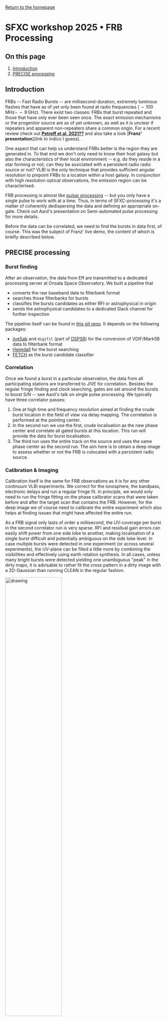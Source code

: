<!-- MathJax -->
<script src="https://cdnjs.cloudflare.com/ajax/libs/mathjax/2.7.7/MathJax.js?config=TeX-AMS-MML_HTMLorMML" type="text/javascript"></script> 
<script type="text/x-mathjax-config">
    MathJax.Hub.Config({
      tex2jax: {
        skipTags: ['script', 'noscript', 'style', 'textarea', 'pre'],
        inlineMath: [['$','$']],
        displayMath: [['$$','$$']]
      }
    });
</script>  

<script type="text/javascript">
var pcs = document.lastModified.split(" ")[0].split("/");
var date = pcs[1] + '/' + pcs[0] + '/' + pcs[2];
onload = function(){
    document.getElementById("lastModified").innerHTML = "Page last modified on " + date;
}
		</script>

<link href="styles.css" rel="stylesheet" />

<!-- Prism CSS -->
<link rel="stylesheet" href="https://cdnjs.cloudflare.com/ajax/libs/prism/1.29.0/themes/prism.min.css" />
<link id="prism-dark" rel="stylesheet" href="https://cdnjs.cloudflare.com/ajax/libs/prism/1.29.0/themes/prism-tomorrow.min.css" disabled />
<link rel="stylesheet" href="https://cdnjs.cloudflare.com/ajax/libs/prism/1.29.0/plugins/line-numbers/prism-line-numbers.min.css" />

<!-- Prism JS -->
<script src="https://cdnjs.cloudflare.com/ajax/libs/prism/1.29.0/prism.min.js"></script>
<script src="https://cdnjs.cloudflare.com/ajax/libs/prism/1.29.0/components/prism-python.min.js"></script>
<script src="https://cdnjs.cloudflare.com/ajax/libs/prism/1.29.0/plugins/line-numbers/prism-line-numbers.min.js"></script>

[Return to the homepage](index.md)
# SFXC workshop 2025 • FRB Processing

## On this page
1. [Introduction](#introduction)
2. [PRECISE processing](#precise-processing)

## Introduction
FRBs -- Fast Radio Bursts -- are millisecond-duration, extremely luminous flashes that
have as of yet only been found at radio frequencies ($\sim100\,\mathrm{MHz}- \sim
9\,\mathrm{GHz}$). There exist two classes: FRBs that burst repeated and those that have
only ever been seen once. The exact emission mechanisms or the progenitor source are as of yet
unknown, as well as it is unclear if repeaters and apparent non-repeaters share a common
origin. For a recent review check out [**Petroff et al. 2021??**](#ref_petroff??) and also
take a look [**Franz' presentation**](link to indico I guess).

One aspect that can help us understand FRBs better is the region they are generated
in. To that end we don't only need to know their host galaxy but also the characteristics
of their local environment -- e.g. do they reside in a star forming or not; can they be
assiciated with a persistent radio radio source or not? VLBI is the only technique that
provides sufficient angular resolution to pinpoint FRBs to a location within a host
galaxy. In conjunction with high resolution optical observations, the emission region can
be characterised.

FRB processing is almost like [pulsar processing](pulsar-processing.md) -- but you only
have a single pulse to work with at a time. Thus, in terms of SFXC-processing it's a matter of
coherently dedispersing the data and defining an appropriate on-gate. Check out Aard's
presentation on Semi-automated pulse processing for more details. 

Before the data can be correlated, we need to find the bursts in data first, of
course. This was the subject of Franz' live demo, the content of which is briefly
described below.

## PRECISE processing
### Burst finding
After an observation, the data from Eff are transmitted to a dedicated processing server
at Onsala Space Observatory. We built a pipeline that 
- converts the raw baseband data to filterbank format
- searches those filterbanks for bursts
- classifies the bursts candidates as either RFI or astrophysical in origin
- sends the astrophysical candidates to a dedicated Slack channel for further inspection

The pipeline itself can be found in [this git
repo](https://github.com/pharaofranz/frb-baseband). It depends on the following packages:
- [jive5ab](https://github.com/jive-vlbi/jive5ab) and `digifil` (part of
  [DSPSR](https://dspsr.sourceforge.net/)) for the conversion of VDIF/Mark5B data to
  filterbank format
- [Heimdall](https://sourceforge.net/p/heimdall-astro/wiki/Home/) for the burst searching
- [FETCH](https://github.com/devanshkv/fetch) as the burst candidate classifier

### Correlation
Once we found a burst in a particular observation, the data from all participating
stations are transferred to JIVE for correlation. Besides the regular fringe finding and
clock searching, gates are set around the bursts to boost S/N -- see Aard's talk on single
pulse processing. We typically have three
correlator passes:
1. One at high time and frequency resolution aimed at finding the crude burst location in
   the field of view via delay mapping. The correlation is performed at the pointing center.
2. In the second run we use the first, crude localisation as the new phase center and
   correlate all gated bursts at this location. This
   run will provide the data for burst localisation.
3. The third run uses the entire track on the source and uses the same phase center as the
   second run. The aim here is to obtain a deep image to assess whether or not the FRB is
   colocated with a persistent radio source.

### Calibration & Imaging
Calibration itself is the same for FRB observations as it is for any other continuum VLBI
experiments. We correct for the ionosphere, the bandpass, electronic delays and run a
regular fringe fit. In principle, we would only need to run the fringe fitting on the
phase calibrator scans that were taken before and after the target scan that contains the
FRB. However, for the deep image we of course need to calibrate the entire experiment
which also helps at finding issues that might have affected the entire run.

As a FRB signal only lasts of order a millisecond, the UV-coverage per burst in the second
correlator run is very sparse. RFI and residual gain errors can easily shift power from one side
lobe to another, making localisation of a single burst difficult and potentially ambiguous
on the side lobe level. In case multiple bursts were detected in one experiment (or
across several experiments), the UV-plane can be filled a little more by combining the
visibilities and effectively using earth rotation synthesis. In all cases, unless many
bright bursts were detected yielding one unambiguous "peak" in the dirty maps, it is
advisable to rather fit the cross pattern in a dirty image with a 2D-Gaussian than running
CLEAN in the regular fashion. 

<img src="figures/frb-processing/fig1-bhardwaj2025.png" alt="drawing" style="width: 60%;height: auto;" class="center"/>

<a name="fig-1">**Figure 1**</a> - *Dirty maps of individual bursts from FRB
20240114A. Gold ellipses indicate the $2\sigma-\mathrm{ellipse}$ of the 2D Gaussian fit to
the fringe pattern; white ellipses indicate the best fit $2\sigma-\mathrm{localisation
region}$. From [Bhardwaj et al. 2025](#ref_bhardwaj25).*

## References
<a name="ref_petroff22">1.</a> Petroff, E. et al., “Fast radio bursts at the dawn of the
2020s”, *Astronomy and Astrophysics Review*, 30 (1), 2 (2022). DOI: [10.1007/s00159-022-00139-w](https://ui.adsabs.harvard.edu/abs/2022A&ARv..30....2P){:target="_blank"}  

<a name="ref_bhardwaj25">2.</a> Bhardwaj, M. et al., “A Hyperactive FRB Pinpointed in an SMC-Like
Satellite Host Galaxy”, *arXiv*, arXiv:2506.11915 (2025). DOI: [10.48550/arXiv.2506.11915](https://ui.adsabs.harvard.edu/abs/2025arXiv250611915B){:target="_blank"}  


_Content built by Franz Kirsten._ <i><span id="lastModified"></span></i>

_Built with ♥ — Markdown + HTML + CSS + Prism.js + a bit of AI + Jack Radcliffe (2025)_

<!-- Custom Script: funcs.js -->
<script>
    const copy = (el) => {
      const pre = document.querySelector(el);
      if (!pre) return;
      const code = pre.innerText;
      navigator.clipboard.writeText(code).then(() => {
        const btn = document.querySelector(`[data-copy="${el}"]`);
        if (!btn) return;
        const old = btn.textContent;
        btn.textContent = 'Copied!';
        setTimeout(() => (btn.textContent = old), 1500);
      });
    };
    document.addEventListener('click', (e) => {
      const t = e.target;
      if (t.matches('.copy-btn')) {
        const target = t.getAttribute('data-copy');
        copy(target);
      }
    });
</script>
